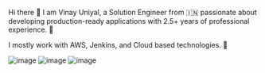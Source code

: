 Hi there 👋
I am Vinay Uniyal, a Solution Engineer from 🇮🇳 passionate about developing production-ready applications with 2.5+ years of professional experience. 🎯

I mostly work with AWS, Jenkins, and Cloud based technologies. 🚀

![image](https://github.com/Vinay-Uniyal/Vinay-Uniyal/assets/174106529/12247003-0f37-4fae-8dd8-ddca6fcfa2bd)
![image](https://github.com/Vinay-Uniyal/Vinay-Uniyal/assets/174106529/cbf0cf67-063a-4dc9-88ff-d445df7b2667)
![image](https://github.com/Vinay-Uniyal/Vinay-Uniyal/assets/174106529/a9ee4559-3ee5-45f8-9db0-fe46986ded18)
